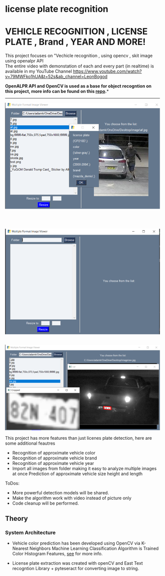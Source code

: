 # license plate recognition

# VEHICLE RECOGNITION , LICENSE PLATE , Brand , YEAR AND MORE! 
This  project focuses on "Vechicle recognition , using opencv , skit image  using  openalpr API  
 The entire video with demonstation of each and every part (in realtime) is available in my YouTube Channel 
    https://www.youtube.com/watch?v=79MWFko1hUA&t=52s&ab_channel=LeonBogod


**OpenALPR API and OpenCV   is used as a base for object recogntion on this project, more info can be found on this [repo](https://github.com/ahmetozlu/tensorflow_object_counting_api).***

---
<p align="center">
  <img src="https://github.com/LeoBogod22/License_Plate_Recognition/blob/master/Screenshot_18.png">
</p>
<br></br>

  <img src="https://github.com/LeoBogod22/License_Plate_Recognition/blob/master/Screenshot_15.png"><br></br>
  
  <img src="https://github.com/LeoBogod22/License_Plate_Recognition/blob/master/Screenshot_20.png">

This project has more features than just licenes plate detection, here are some additional feautres 

- Recognition of approximate vehicle color
- Recognition of approximate vehicle brand 
- Recognition of approximate vehicle year 
 - Import all images from folder making it easy to analyze multiple images at once
 Prediction of approximate vehicle size height and length 
 
 
 ToDos:

- More powerful detection models will be shared.
- Make the algorithm work with video  instead of picture only 
- Code cleanup will be performed.


## Theory

### System Architecture

- Vehicle color prediction has been developed using OpenCV via K-Nearest Neighbors Machine Learning Classification Algorithm is Trained Color Histogram Features, [see](https://github.com/ahmetozlu/vehicle_counting_tensorflow/tree/master/utils/color_recognition_module) for more info.

- License plate extraction was created with openCV and East Text recogntion Library + pyteseract for converting image to string.  



